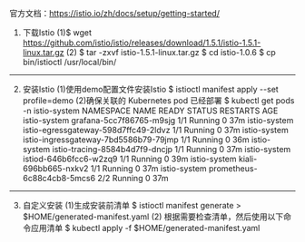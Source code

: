 官方文档：https://istio.io/zh/docs/setup/getting-started/

1. 下载Istio
(1)$ wget https://github.com/istio/istio/releases/download/1.5.1/istio-1.5.1-linux.tar.gz
(2)
$ tar -zxvf istio-1.5.1-linux.tar.gz
$ cd istio-1.0.6
$ cp bin/istioctl /usr/local/bin/
--- -------------------------------------------------------------------------------------

2. 安装Istio
(1)使用demo配置文件安装Istio
$ istioctl manifest apply --set profile=demo
(2)确保关联的 Kubernetes pod 已经部署
$ kubectl get pods -n istio-system
NAMESPACE              NAME                                         READY   STATUS              RESTARTS   AGE
istio-system           grafana-5cc7f86765-m9sjg                     1/1     Running   0          37m
istio-system           istio-egressgateway-598d7ffc49-2ldvz         1/1     Running   0          37m
istio-system           istio-ingressgateway-7bd5586b79-79jmp        1/1     Running   0          36m
istio-system           istio-tracing-8584b4d7f9-dncjp               1/1     Running   0          37m
istio-system           istiod-646b6fcc6-w2zq9                       1/1     Running   0          39m
istio-system           kiali-696bb665-nxkv2                         1/1     Running   0          37m
istio-system           prometheus-6c88c4cb8-5mcs6                   2/2     Running   0          37m
--- -------------------------------------------------------------------------------------

3. 自定义安装
(1)生成安装前清单
$ istioctl manifest generate > $HOME/generated-manifest.yaml
(2) 根据需要检查清单，然后使用以下命令应用清单
$ kubectl apply -f $HOME/generated-manifest.yaml
